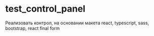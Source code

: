 # test_control_panel
Реализовать контрол, на основании макета react, typescript, sass, bootstrap,  react final form
